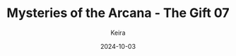 ---
title: 'Mysteries of the Arcana - The Gift 07'
alt: 'Mysteries of the Arcana'
date: '2024-10-03'
author: 'Keira'
artist: 'Keira'
---